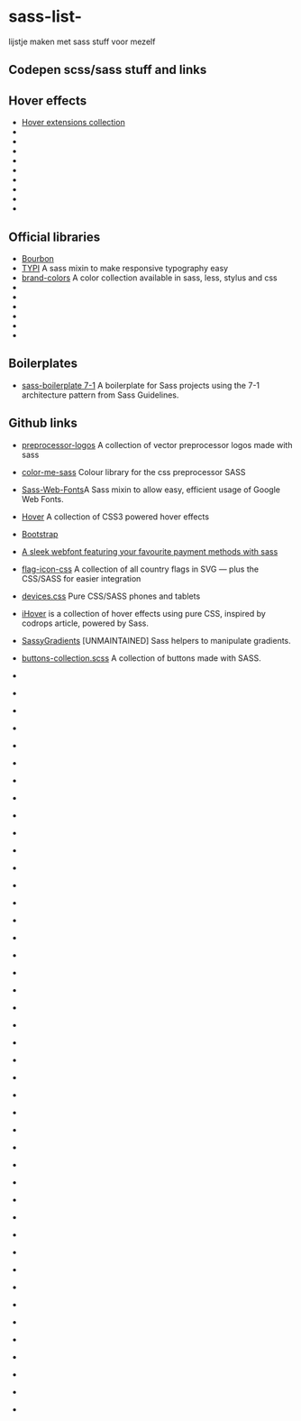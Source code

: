 # sass-list-

lijstje maken met sass stuff voor mezelf


## Codepen scss/sass stuff and links

## Hover effects

- [Hover extensions collection](https://codepen.io/collection/XBLemL/3/)
- []()
- []()
- []()
- []()
- []()
- []()
- []()
- []()
- []()


## Official libraries

- [Bourbon](https://github.com/thoughtbot/bourbon)
- [TYPI](https://github.com/zellwk/typi) A sass mixin to make responsive typography easy
- [brand-colors](https://github.com/reimertz/brand-colors) A color collection available in sass, less, stylus and css 
- []()
- []()
- []()
- []()
- []()
- []()

## Boilerplates

- [sass-boilerplate 7-1](https://github.com/HugoGiraudel/sass-boilerplate) A boilerplate for Sass projects using the 7-1 architecture pattern from Sass Guidelines. 


## Github links

- [preprocessor-logos](https://github.com/chloi/preprocessor-logos) A collection of vector preprocessor logos made with sass
- [color-me-sass](https://github.com/RichardBray/color-me-sass) Colour library for the css preprocessor SASS
- [Sass-Web-Fonts](https://github.com/alyssais/Sass-Web-Fonts)A Sass mixin to allow easy, efficient usage of Google Web Fonts.
- [Hover](https://github.com/IanLunn/Hover) A collection of CSS3 powered hover effects
- [Bootstrap](https://github.com/twbs/bootstrap)
- [A sleek webfont featuring your favourite payment methods with sass](https://github.com/AlexanderPoellmann/PaymentFont)
- [flag-icon-css](https://github.com/lipis/flag-icon-css) A collection of all country flags in SVG — plus the CSS/SASS for easier integration
- [devices.css](https://github.com/marvelapp/devices.css) Pure CSS/SASS phones and tablets
- [iHover](https://github.com/gudh/ihover) is a collection of hover effects using pure CSS, inspired by codrops article, powered by Sass.
- [SassyGradients](https://github.com/HugoGiraudel/SassyGradients) [UNMAINTAINED] Sass helpers to manipulate gradients.
- [buttons-collection.scss](https://github.com/Riccardo-Zanutta/buttons-collection.scss) A collection of buttons made with SASS.
- []()
- []()
- []()
- []()
- []()
- []()
- []()


- []()
- []()
- []()
- []()
- []()
- []()
- []()
- []()
- []()


- []()
- []()
- []()
- []()
- []()
- []()
- []()
- []()
- []()


- []()
- []()
- []()
- []()
- []()
- []()
- []()
- []()
- []()


- []()
- []()
- []()
- []()
- []()
- []()
- []()
- []()
- []()

